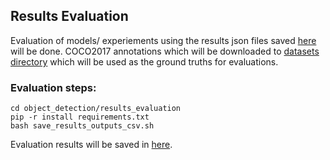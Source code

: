 ## Results Evaluation

Evaluation of models/ experiements using the results json files saved [here](../results/coco2017_val) will be done. COCO2017 annotations which will be downloaded to [datasets directory](../datasets) which will be used as the ground truths for evaluations. 

### Evaluation steps:

```
cd object_detection/results_evaluation
pip -r install requirements.txt
bash save_results_outputs_csv.sh
```

Evaluation results will be saved in [here](results_output.csv).
